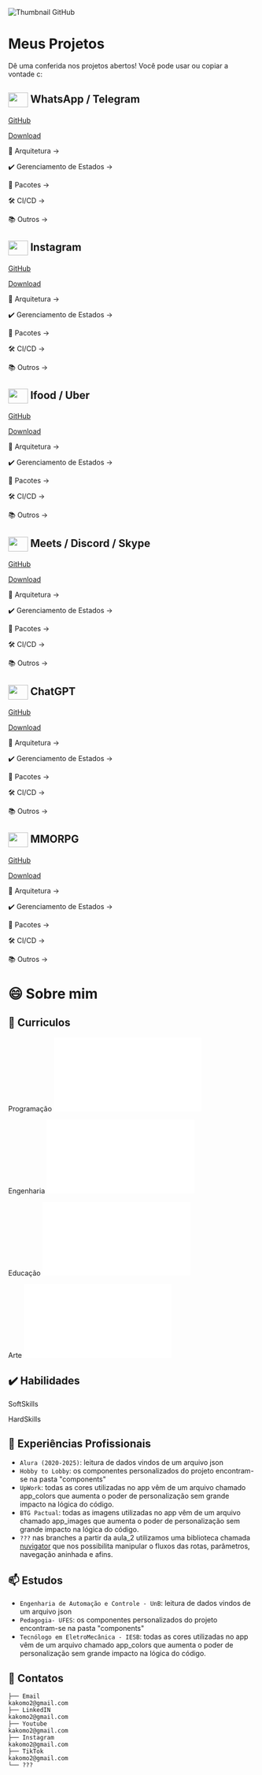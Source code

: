 ![Thumbnail GitHub](thumb.png)

# Meus Projetos

Dê uma conferida nos projetos abertos! Você pode usar ou copiar a vontade c:

## <img align="center" height="30" width="40" src="whatsapp.png"> WhatsApp / Telegram
[GitHub]()

[Download]() 

🔨 Arquitetura ->

✔️ Gerenciamento de Estados -> 

📁 Pacotes ->

🛠️ CI/CD ->

📚 Outros ->

## <img align="center" height="30" width="40" src="instagram.png"> Instagram
[GitHub]()

[Download]()

🔨 Arquitetura ->

✔️ Gerenciamento de Estados -> 

📁 Pacotes ->

🛠️ CI/CD ->

📚 Outros ->


## <img align="center" height="30" width="40" src="ifood.png"> Ifood / Uber
[GitHub]()

[Download]()

🔨 Arquitetura ->

✔️ Gerenciamento de Estados -> 

📁 Pacotes ->

🛠️ CI/CD ->

📚 Outros ->


## <img align="center" height="30" width="40" src="discord.png"> Meets / Discord / Skype
[GitHub]()

[Download]()

🔨 Arquitetura ->

✔️ Gerenciamento de Estados -> 

📁 Pacotes ->

🛠️ CI/CD ->

📚 Outros ->


## <img align="center" height="30" width="40" src="gpt.png"> ChatGPT
[GitHub]()

[Download]()

🔨 Arquitetura ->

✔️ Gerenciamento de Estados -> 

📁 Pacotes ->

🛠️ CI/CD ->

📚 Outros ->


## <img align="center" height="30" width="40" src="mmo.png"> MMORPG
[GitHub]()

[Download]()

🔨 Arquitetura ->

✔️ Gerenciamento de Estados -> 

📁 Pacotes ->

🛠️ CI/CD ->

📚 Outros ->

# 😄 Sobre mim

## 📁 Curriculos
Programação
![Meu Curriculo](curriculoprograma2025.pdf)

Engenharia
![Meu Curriculo](curriculoeng2025.pdf)

Educação
![Meu Curriculo](curriculoedu2025.pdf)

Arte
![Meu Curriculo](curriculoarte2025.pdf)

## ✔️ Habilidades
SoftSkills

HardSkills


## 📁 Experiências Profissionais

- `Alura (2020-2025)`: leitura de dados vindos de um arquivo json
- `Hobby to Lobby`: os componentes personalizados do projeto encontram-se na pasta "components"
- `UpWork`: todas as cores utilizadas no app vêm de um arquivo chamado app_colors que aumenta o poder de personalização sem grande impacto na lógica do código.
- `BTG Pactual`: todas as imagens utilizadas no app vêm de um arquivo chamado app_images que aumenta o poder de personalização sem grande impacto na lógica do código.
- `???` nas branches a partir da aula_2 utilizamos uma biblioteca chamada [nuvigator](https://github.com/nubank/nuvigator) que nos possibilita manipular o fluxos das rotas, parâmetros, navegação aninhada e afins.
  
## 📫 Estudos

- `Engenharia de Automação e Controle - UnB`: leitura de dados vindos de um arquivo json
- `Pedagogia- UFES`: os componentes personalizados do projeto encontram-se na pasta "components"
- `Tecnólogo em EletroMecânica - IESB`: todas as cores utilizadas no app vêm de um arquivo chamado app_colors que aumenta o poder de personalização sem grande impacto na lógica do código.


## 💬 Contatos
```
├── Email
kakomo2@gmail.com
├── LinkedIN
kakomo2@gmail.com
├── Youtube
kakomo2@gmail.com
├── Instagram
kakomo2@gmail.com
├── TikTok
kakomo2@gmail.com
└── ???
```


<!--
**Kakomo/Kakomo** is a ✨ _special_ ✨ repository because its `README.md` (this file) appears on your GitHub profile.

Here are some ideas to get you started:

- 🔭 I’m currently working on ...
- 🌱 I’m currently learning ...
- 👯 I’m looking to collaborate on ...
- 🤔 I’m looking for help with ...
- 💬 Ask me about ...
- 📫 How to reach me: ...
- 😄 Pronouns: ...
- ⚡ Fun fact: ...
-->
